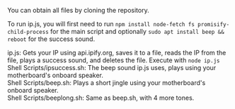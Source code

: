 You can obtain all files by cloning the repository.  

To run ip.js, you will first need to run ``npm install node-fetch fs promisify-child-process`` for the main script and optionally ``sudo apt install beep && reboot`` for the success sound.    
  
ip.js: Gets your IP using api.ipify.org, saves it to a file, reads the IP from the file, plays a success sound, and deletes the file. Execute with ``node ip.js``  
Shell Scripts/ipsuccess.sh: The beep sound ip.js uses, plays using your motherboard's onboard speaker.  
Shell Scripts/beep.sh: Plays a short jingle using your motherboard's onboard speaker.  
Shell Scripts/beeplong.sh: Same as beep.sh, with 4 more tones.
